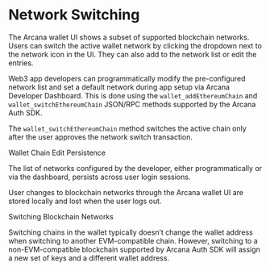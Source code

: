 # Network Switching

The Arcana wallet UI shows a subset of supported blockchain networks. Users can switch the active wallet network by clicking the dropdown next to the network icon in the UI. They can also add to the network list or edit the entries.

Web3 app developers can programmatically modify the pre-configured network list and set a default network during app setup via Arcana Developer Dashboard. This is done using the `wallet_addEthereumChain` and `wallet_switchEthereumChain` JSON/RPC methods supported by the Arcana Auth SDK.

The `wallet_switchEthereumChain` method switches the active chain only after the user approves the network switch transaction.

Wallet Chain Edit Persistence

The list of networks configured by the developer, either programmatically or via the dashboard, persists across user login sessions.

User changes to blockchain networks through the Arcana wallet UI are stored locally and lost when the user logs out.

Switching Blockchain Networks

Switching chains in the wallet typically doesn’t change the wallet address when switching to another EVM-compatible chain. However, switching to a non-EVM-compatible blockchain supported by Arcana Auth SDK will assign a new set of keys and a different wallet address.

